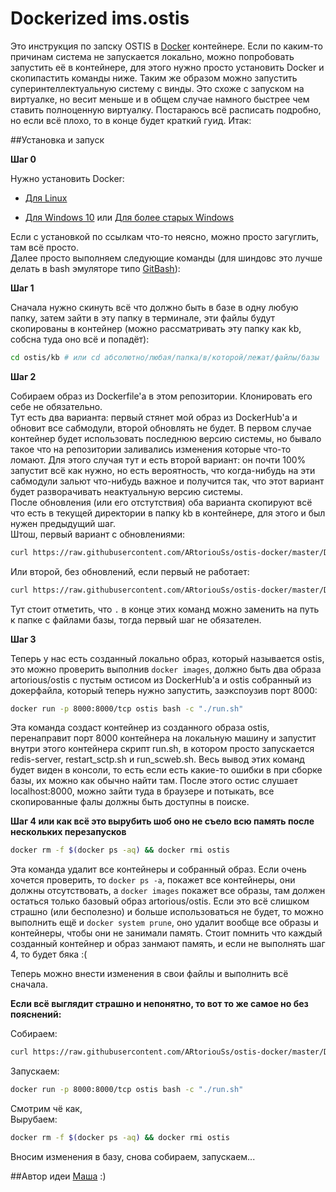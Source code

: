 # Dockerized ims.ostis

Это инструкция по запску OSTIS в [Docker](https://www.docker.com/ "Docker") контейнере. Если по каким-то причинам система не запускается локально, можно попробовать запустить её в контейнере, для этого нужно просто установить Docker и скопипастить команды ниже. Таким же образом можно запустить суперинтеллектуальную систему с винды. Это схоже с запуском на виртуалке, но весит меньше и в общем случае намного быстрее чем ставить полноценную виртуалку. Постараюсь всё расписать подробно, но если всё плохо, то в конце будет краткий гуид. Итак:

##Установка и запуск

**Шаг 0**

Нужно установить Docker:

* [Для Linux](https://www.digitalocean.com/community/tutorials/docker-ubuntu-16-04-ru "Установка Docker на Ubuntu")

* [Для Windows 10](https://hub.docker.com/editions/community/docker-ce-desktop-windows "Установка Docker на Windows 10") или [Для более старых Windows](https://docs.docker.com/toolbox/overview/ "Установка Docker на старых Windows")

Если с установкой по ссылкам что-то неясно, можно просто загуглить, там всё просто.  
Далее просто выполняем следующие команды (для шиндовс это лучше делать в bash эмуляторе типо [GitBash](https://gitforwindows.org/ "GitBash")):

**Шаг 1**

Сначала нужно скинуть всё что должно быть в базе в одну любую папку, затем зайти в эту папку в терминале, эти файлы будут скопированы в контейнер (можно рассматривать эту папку как kb, собсна туда оно всё и попадёт):
```bash
cd ostis/kb # или cd абсолютно/любая/папка/в/которой/лежат/файлы/базы
```

**Шаг 2**

Собираем образ из Dockerfile'a в этом репозитории. Клонировать его себе не обязательно.  
Тут есть два варианта: первый стянет мой образ из DockerHub'а и обновит все сабмодули, второй обновлять не будет. В первом случае контейнер будет использовать последнюю версию системы, но бывало такое что на репозитории заливались изменения которые что-то ломают. Для этого случая тут и есть второй вариант: он почти 100% запустит всё как нужно, но есть вероятность, что когда-нибудь на эти сабмодули зальют что-нибудь важное и получится так, что этот вариант будет разворачивать неактуальную версию системы.  
После обновления (или его отстутствия) оба варианта скопируют всё что есть в текущей директории в папку kb в контейнере, для этого и был нужен предыдущий шаг.  
Штош, первый вариант с обновлениями:
```bash
curl https://raw.githubusercontent.com/ARtoriouSs/ostis-docker/master/Dockerfile | docker build --pull --tag ostis --file - .
```

Или второй, без обновлений, если первый не работает:
```bash
curl https://raw.githubusercontent.com/ARtoriouSs/ostis-docker/master/Dockerfile.noupdate | docker build --pull --tag ostis --file - .
```

Тут стоит отметить, что ```.``` в конце этих команд можно заменить на путь к папке с файлами базы, тогда первый шаг не обязателен.

**Шаг 3**

Теперь у нас есть созданный локально образ, который называется ostis, это можно проверить выполнив ```docker images```, должно быть два образа artorious/ostis с пустым остисом из DockerHub'а и ostis собранный из докерфайла, который теперь нужно запустить, заэкспоузив порт 8000:
```bash
docker run -p 8000:8000/tcp ostis bash -c "./run.sh"
```

Эта команда создаст контейнер из созданного образа ostis, перенаправит порт 8000 контейнера на локальную машину и запустит внутри этого контейнера скрипт run.sh, в котором просто запускается redis-server, restart_sctp.sh и run_scweb.sh. Весь вывод этих команд будет виден в консоли, то есть если есть какие-то ошибки в при сборке базы, их можно как обычно найти там. После этого остис слушает localhost:8000, можно зайти туда в браузере и потыкать, все скопированные фалы должны быть доступны в поиске.

**Шаг 4 или как всё это вырубить шоб оно не съело всю память после нескольких перезапусков**
```bash
docker rm -f $(docker ps -aq) && docker rmi ostis
```

Эта команда удалит все контейнеры и собранный образ. Если очень хочется проверить, то ```docker ps -a```, покажет все контейнеры, они должны отсутствовать, а ```docker images``` покажет все образы, там должен остаться только базовый образ artorious/ostis. Если это всё слишком страшно (или бесполезно) и больше использоваться не будет, то можно выполнить ещё и ```docker system prune```, оно удалит вообще все образы и контейнеры, чтобы они не занимали память. Стоит помнить что каждый созданный контейнер и образ занмают память, и если не выполнять шаг 4, то будет бяка :(

Теперь можно внести изменения в свои файлы и выполнить всё сначала.

**Если всё выглядит страшно и непонятно, то вот то же самое но без пояснений:**

Собираем:
```bash
curl https://raw.githubusercontent.com/ARtoriouSs/ostis-docker/master/Dockerfile | docker build --pull --tag ostis --file - .
```
Запускаем:
```bash
docker run -p 8000:8000/tcp ostis bash -c "./run.sh"
```
Смотрим чё как,  
Вырубаем:
```bash
docker rm -f $(docker ps -aq) && docker rmi ostis
```
Вносим изменения в базу, снова собираем, запускаем...

##Автор идеи [Маша](https://github.com/idealasgas "GitHub Маши") :)
